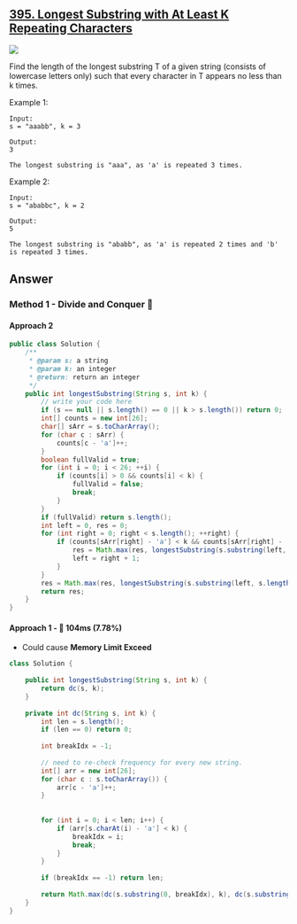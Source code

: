 ## [395. Longest Substring with At Least K Repeating Characters](https://leetcode.com/problems/longest-substring-with-at-least-k-repeating-characters/)
![](https://github.com/weltond/DataStructure/blob/master/medium.PNG)

Find the length of the longest substring T of a given string (consists of lowercase letters only) such that every character in T appears no less than k times.

Example 1:

```
Input:
s = "aaabb", k = 3

Output:
3

The longest substring is "aaa", as 'a' is repeated 3 times.
```

Example 2:

```
Input:
s = "ababbc", k = 2

Output:
5

The longest substring is "ababb", as 'a' is repeated 2 times and 'b' is repeated 3 times.
```

## Answer
### Method 1 - Divide and Conquer :rabbit:
#### Approach 2 

```java
public class Solution {
    /**
     * @param s: a string
     * @param k: an integer
     * @return: return an integer
     */
    public int longestSubstring(String s, int k) {
        // write your code here
        if (s == null || s.length() == 0 || k > s.length()) return 0;
        int[] counts = new int[26];
        char[] sArr = s.toCharArray();
        for (char c : sArr) {
            counts[c - 'a']++;
        }
        boolean fullValid = true;
        for (int i = 0; i < 26; ++i) {
            if (counts[i] > 0 && counts[i] < k) {
                fullValid = false;
                break;
            }
        }
        if (fullValid) return s.length();
        int left = 0, res = 0;
        for (int right = 0; right < s.length(); ++right) {
            if (counts[sArr[right] - 'a'] < k && counts[sArr[right] - 'a'] > 0) {
                res = Math.max(res, longestSubstring(s.substring(left, right), k));
                left = right + 1;
            }
        }
        res = Math.max(res, longestSubstring(s.substring(left, s.length()), k));
        return res;
    }
}
```

#### Approach 1 - :turtle: 104ms (7.78%)

- Could cause **Memory Limit Exceed**

```java
class Solution {
    
    public int longestSubstring(String s, int k) {
        return dc(s, k);
    }
    
    private int dc(String s, int k) {
        int len = s.length();
        if (len == 0) return 0;
        
        int breakIdx = -1;
        
        // need to re-check frequency for every new string.
        int[] arr = new int[26];
        for (char c : s.toCharArray()) {
            arr[c - 'a']++;
        }
        
        
        for (int i = 0; i < len; i++) {
            if (arr[s.charAt(i) - 'a'] < k) {
                breakIdx = i;
                break;
            }
        }
        
        if (breakIdx == -1) return len;
        
        return Math.max(dc(s.substring(0, breakIdx), k), dc(s.substring(breakIdx + 1), k));
    }
}
```
